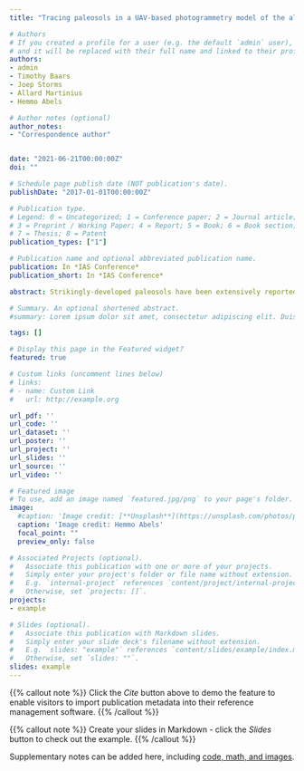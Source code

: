 ```yaml
---
title: "Tracing paleosols in a UAV-based photogrammetry model of the alluvial stratigraphy in the Bighorn Basin, Wyoming"

# Authors
# If you created a profile for a user (e.g. the default `admin` user), write the username (folder name) here 
# and it will be replaced with their full name and linked to their profile.
authors:
- admin
- Timothy Baars
- Joep Storms
- Allard Martinius
- Hemmo Abels

# Author notes (optional)
author_notes:
- "Correspondence author"


date: "2021-06-21T00:00:00Z"
doi: ""

# Schedule page publish date (NOT publication's date).
publishDate: "2017-01-01T00:00:00Z"

# Publication type.
# Legend: 0 = Uncategorized; 1 = Conference paper; 2 = Journal article;
# 3 = Preprint / Working Paper; 4 = Report; 5 = Book; 6 = Book section;
# 7 = Thesis; 8 = Patent
publication_types: ["1"]

# Publication name and optional abbreviated publication name.
publication: In *IAS Conference*
publication_short: In *IAS Conference*

abstract: Strikingly-developed paleosols have been extensively reported in the alluvial floodplain stratigraphy of the Willwood Formation, Bighorn Basin, Wyoming. They result from strong pedogenesis on the floodplain fines during the long, channel-stability overbank phases. Stratigraphic alternations between the overbank phase and the avulsion phase featuring weak pedogenesis on heterolithic sandy avulsion-belt deposits, are demonstrated to be driven by orbital climate forcing based on 1D cyclostratigraphic analysis. Given that the floodplain aggradation cycles can be influenced by both allogenic forcing and autogenic processes, it is crucial to reveal its lateral persistency and variability so as to disentangle the interaction between allogenic and autogenic factors over spatial and temporal scales. We here trace paleosoil beds laterally in a 3D, fully-georeferenced UAV-based photogrammetry-model that covers an area of ~10 km2 and straddles a stratigraphy of ~300 m. This model is integrated with detailed sedimentary logs produced in trenched sections to document the lateral persistency and variability of paleosol-bounded floodplain aggradation cycles. There are a total of 44 cycles with an average thickness of 6.8 m. We comprehensively analyse seven successive cycles that show an average thickness range from 3.7 to 9.7 m and a standard deviation of 1.0 to 2.5 m. Variogram analysis reveals that the thickness of a cycle at one locality is related to that at another locality over a maximum distance of 1.1-1.6 km roughly in the paleoflow direction and 0.2-0.7 km perpendicular to the paleoflow direction. We suggest that this is related to morphodynamic features of the fluvial system that are more continuous in the paleoflow direction. Compensational stacking of vertically adjacent cycles seems to occur within the duration of three successive cycles and full compensation is achieved after more than five cycles are deposited. Relationships between paleosols and associated channel-belt deposits are to be analysed in order to reveal the corresponding sedimentary environment and possible paleoclimate.

# Summary. An optional shortened abstract.
#summary: Lorem ipsum dolor sit amet, consectetur adipiscing elit. Duis posuere tellus ac convallis placerat. Proin tincidunt magna sed ex sollicitudin condimentum.

tags: []

# Display this page in the Featured widget?
featured: true

# Custom links (uncomment lines below)
# links:
# - name: Custom Link
#   url: http://example.org

url_pdf: ''
url_code: ''
url_dataset: ''
url_poster: ''
url_project: ''
url_slides: ''
url_source: ''
url_video: ''

# Featured image
# To use, add an image named `featured.jpg/png` to your page's folder. 
image:
  #caption: 'Image credit: [**Unsplash**](https://unsplash.com/photos/pLCdAaMFLTE)'
  caption: 'Image credit: Hemmo Abels'
  focal_point: ""
  preview_only: false

# Associated Projects (optional).
#   Associate this publication with one or more of your projects.
#   Simply enter your project's folder or file name without extension.
#   E.g. `internal-project` references `content/project/internal-project/index.md`.
#   Otherwise, set `projects: []`.
projects:
- example

# Slides (optional).
#   Associate this publication with Markdown slides.
#   Simply enter your slide deck's filename without extension.
#   E.g. `slides: "example"` references `content/slides/example/index.md`.
#   Otherwise, set `slides: ""`.
slides: example
---
```


{{% callout note %}}
Click the *Cite* button above to demo the feature to enable visitors to import publication metadata into their reference management software.
{{% /callout %}}

{{% callout note %}}
Create your slides in Markdown - click the *Slides* button to check out the example.
{{% /callout %}}

Supplementary notes can be added here, including [code, math, and images](https://wowchemy.com/docs/writing-markdown-latex/).
